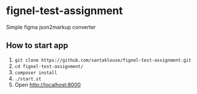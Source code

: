 # fignel-test-assignment
Simple figma json2markup converter

## How to start app
1. `git clone https://github.com/santaklouse/fignel-test-assignment.git`
2. `cd fignel-test-assignment/`
3. `composer install`
4. `./start.st`
5. Open [http://localhost:8000](http://localhost:8000)
